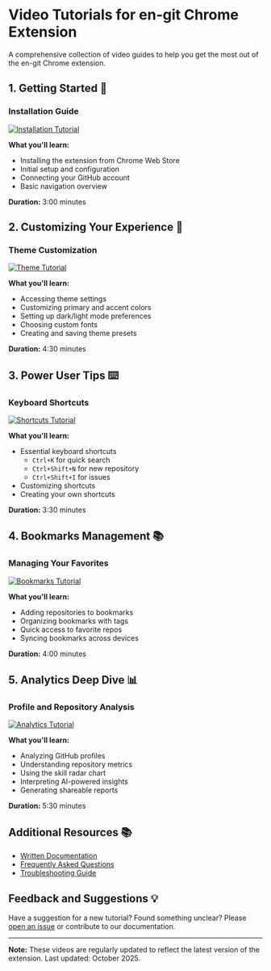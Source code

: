 # Video Tutorials for en-git Chrome Extension

A comprehensive collection of video guides to help you get the most out of the en-git Chrome extension.

## 1. Getting Started 🚀
### Installation Guide
[![Installation Tutorial](https://img.youtube.com/vi/YOUTUBE_VIDEO_ID/0.jpg)](https://www.youtube.com/watch?v=YOUTUBE_VIDEO_ID)

**What you'll learn:**
- Installing the extension from Chrome Web Store
- Initial setup and configuration
- Connecting your GitHub account
- Basic navigation overview

**Duration:** 3:00 minutes

## 2. Customizing Your Experience 🎨
### Theme Customization
[![Theme Tutorial](https://img.youtube.com/vi/YOUTUBE_VIDEO_ID/0.jpg)](https://www.youtube.com/watch?v=YOUTUBE_VIDEO_ID)

**What you'll learn:**
- Accessing theme settings
- Customizing primary and accent colors
- Setting up dark/light mode preferences
- Choosing custom fonts
- Creating and saving theme presets

**Duration:** 4:30 minutes

## 3. Power User Tips ⌨️
### Keyboard Shortcuts
[![Shortcuts Tutorial](https://img.youtube.com/vi/YOUTUBE_VIDEO_ID/0.jpg)](https://www.youtube.com/watch?v=YOUTUBE_VIDEO_ID)

**What you'll learn:**
- Essential keyboard shortcuts
  - `Ctrl+K` for quick search
  - `Ctrl+Shift+N` for new repository
  - `Ctrl+Shift+I` for issues
- Customizing shortcuts
- Creating your own shortcuts

**Duration:** 3:30 minutes

## 4. Bookmarks Management 📚
### Managing Your Favorites
[![Bookmarks Tutorial](https://img.youtube.com/vi/YOUTUBE_VIDEO_ID/0.jpg)](https://www.youtube.com/watch?v=YOUTUBE_VIDEO_ID)

**What you'll learn:**
- Adding repositories to bookmarks
- Organizing bookmarks with tags
- Quick access to favorite repos
- Syncing bookmarks across devices

**Duration:** 4:00 minutes

## 5. Analytics Deep Dive 📊
### Profile and Repository Analysis
[![Analytics Tutorial](https://img.youtube.com/vi/YOUTUBE_VIDEO_ID/0.jpg)](https://www.youtube.com/watch?v=YOUTUBE_VIDEO_ID)

**What you'll learn:**
- Analyzing GitHub profiles
- Understanding repository metrics
- Using the skill radar chart
- Interpreting AI-powered insights
- Generating shareable reports

**Duration:** 5:30 minutes

## Additional Resources 📚

- [Written Documentation](./documentation.md)
- [Frequently Asked Questions](./faq.md)
- [Troubleshooting Guide](./troubleshooting.md)

## Feedback and Suggestions 💡

Have a suggestion for a new tutorial? Found something unclear? Please [open an issue](https://github.com/madhav-15/en-git/issues/new) or contribute to our documentation.

---

**Note:** These videos are regularly updated to reflect the latest version of the extension. Last updated: October 2025.
